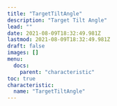 ```yaml
---
title: "TargetTiltAngle"
description: "Target Tilt Angle"
lead: ""
date: 2021-08-09T18:32:49.981Z
lastmod: 2021-08-09T18:32:49.981Z
draft: false
images: []
menu:
  docs:
    parent: "characteristic"
toc: true
characteristic:
  name: "TargetTiltAngle"
---
```

